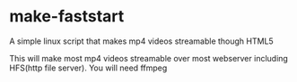 # make-faststart
A simple linux script that makes mp4 videos streamable though HTML5
<p>
  This will make most mp4 videos streamable over most webserver including
  HFS(http file server). You will need ffmpeg
</p>
